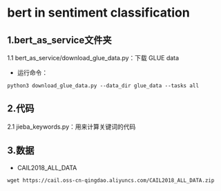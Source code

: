 # bert in sentiment classification

## 1.bert_as_service文件夹

1.1 bert_as_service/download_glue_data.py：下载 GLUE data

- 运行命令：
```
python3 download_glue_data.py --data_dir glue_data --tasks all
```


## 2.代码

2.1 jieba_keywords.py：用来计算关键词的代码

## 3.数据

- CAIL2018_ALL_DATA
```
wget https://cail.oss-cn-qingdao.aliyuncs.com/CAIL2018_ALL_DATA.zip
```